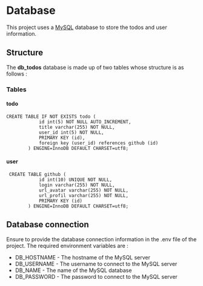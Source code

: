 # Database
This project uses a [MySQL](https://deno.land/x/mysql@v2.11.0) database to store the todos and user information.

## Structure
The **db_todos** database is made up of two tables whose structure is as follows :
### Tables
#### todo
```
CREATE TABLE IF NOT EXISTS todo (
            id int(5) NOT NULL AUTO_INCREMENT,
            title varchar(255) NOT NULL,
            user_id int(5) NOT NULL,
            PRIMARY KEY (id),
            foreign key (user_id) references github (id)
        ) ENGINE=InnoDB DEFAULT CHARSET=utf8;
```
#### user
```
 CREATE TABLE github (
            id int(10) UNIQUE NOT NULL,
            login varchar(255) NOT NULL,
            url_avatar varchar(255) NOT NULL,
            url_profil varchar(255) NOT NULL,
            PRIMARY KEY (id)
        ) ENGINE=InnoDB DEFAULT CHARSET=utf8;
```
## Database connection
Ensure to provide the database connection information in the .env file of the project. The required environment variables are :
- DB_HOSTNAME - The hostname of the MySQL server
- DB_USERNAME - The username to connect to the MySQL server
- DB_NAME - The name of the MySQL database
- DB_PASSWORD - The password to connect to the MySQL server
